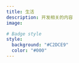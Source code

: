 ```yaml
---
title: 生活
description: 开发相关的内容
image:

# Badge style
style:
  background: "#C2DCE9"
  color: "#000"
---
```

